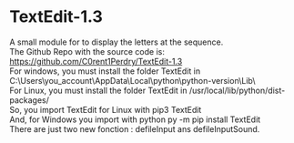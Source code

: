 # TextEdit-1.3 #
A small module for to display the letters at the sequence.  
The Github Repo with the source code is: https://github.com/C0rent1Perdry/TextEdit-1.3  
For windows, you must install the folder TextEdit in C:\Users\you_account\AppData\Local\python\python-version\Lib\  
For Linux, you must install the folder TextEdit in /usr/local/lib/python/dist-packages/  
So, you import TextEdit for Linux with pip3 TextEdit  
And, for Windows you import with python py -m pip install TextEdit  
There are just two new fonction : defileInput ans defileInputSound. 
